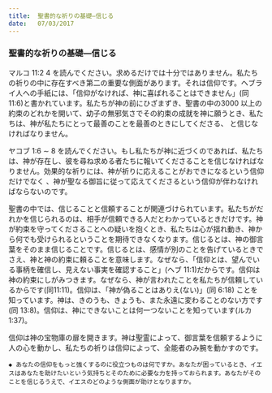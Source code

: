 ```yaml
---
title:  聖書的な祈りの基礎―信じる
date:   07/03/2017
---
```


### 聖書的な祈りの基礎―信じる

 マルコ 11:2 4 を読んでください。求めるだけでは十分ではありません。私たちの祈りの中に存在すべき第二の重要な側面があります。それは信仰です。ヘブライ人への手紙には、「信仰がなければ、神に喜ばれることはできません」(同 11:6)と書かれています。私たちが神の前にひざまずき、聖書の中の3000 以上の約束のどれかを開いて、幼子の無邪気さでその約束の成就を神に願うとき、私たちは、神が私たちにとって最善のことを最善のときにしてくださる、 と信じなければなりません。

 ヤコブ 1:6 ∼ 8 を読んでください。もし私たちが神に近づくのであれば、私たちは、神が存在し、彼を尋ね求める者たちに報いてくださることを信じなければなりません。効果的な祈りには、神が祈りに応えることがおできになるという信仰だけでなく 、神が聖なる御旨に従って応えてくださるという信仰が伴わなければならないのです。

 聖書の中では、信じることと信頼することが関連づけられています。私たちがだれかを信じられるのは、相手が信頼できる人だとわかっているときだけです。神が約束を守ってくださることへの疑いを抱くとき、私たちは心が揺れ動き、神から何でも受けられるということを期待できなくなります。信じるとは、神の御言葉をそのまま信じることです。信じるとは、感情が別のことを告げているときでさえ、神と神の約束に頼ることを意味します。なぜなら、「信仰とは、望んでいる事柄を確信し、見えない事実を確認すること」(ヘブ 11:1)だからです。信仰は神の約束にしがみつきます。なぜなら、神が言われたことを私たちが信頼しているからです(同11:11)。信仰は、「神が偽ることはありえ(ない)」(同 6:18) ことを知っています。神は、きのうも、きょうも、また永遠に変わることのない方です(同 13:8)。信仰は、神にできないことは何一つないことを知っています(ルカ 1:37)。

 信仰は神の宝物庫の扉を開きます。神は聖霊によって、御言葉を信頼するように人の心を動かし、私たちの祈りは信仰によって、全能者のみ腕を動かすのです。

`◆ あなたの信仰をもっと強くするのに役立つものは何ですか。あなたが困っているとき、イエスはあなたを助けたいという気持ちとそのために必要な力を持っておられます。あなたがそのことを信じるうえで、イエスのどのような側面が助けとなりますか。`
